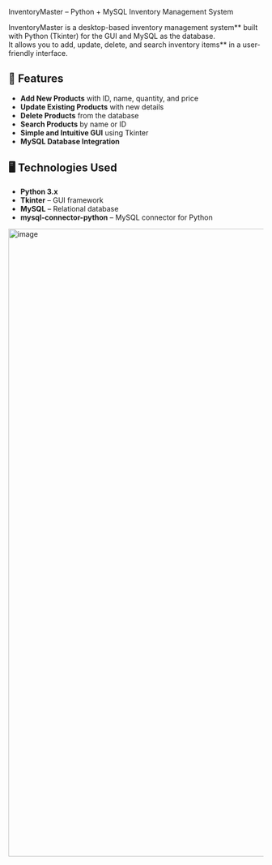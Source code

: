 InventoryMaster – Python + MySQL Inventory Management System

InventoryMaster is a desktop-based inventory management system** built with Python (Tkinter) for the GUI and MySQL as the database.  
It allows you to add, update, delete, and search inventory items** in a user-friendly interface.


## 🚀 Features
- **Add New Products** with ID, name, quantity, and price
- **Update Existing Products** with new details
- **Delete Products** from the database
- **Search Products** by name or ID
- **Simple and Intuitive GUI** using Tkinter
- **MySQL Database Integration**



## 🖥️ Technologies Used
- **Python 3.x**
- **Tkinter** – GUI framework
- **MySQL** – Relational database
- **mysql-connector-python** – MySQL connector for Python

<img width="1783" height="1239" alt="image" src="https://github.com/user-attachments/assets/8fb45abb-97f2-4421-ab70-808bd7193dc1" />
